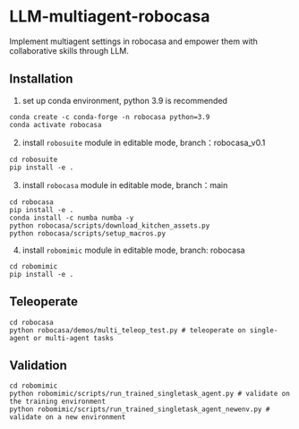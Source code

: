 # LLM-multiagent-robocasa
Implement multiagent settings in robocasa and empower them with collaborative skills through LLM.

## Installation
1. set up conda environment, python 3.9 is recommended
```
conda create -c conda-forge -n robocasa python=3.9
conda activate robocasa
```   
2. install ```robosuite``` module in editable mode, branch：robocasa_v0.1
```
cd robosuite
pip install -e .
```
3. install ```robocasa``` module in editable mode, branch：main
```
cd robocasa
pip install -e .
conda install -c numba numba -y
python robocasa/scripts/download_kitchen_assets.py
python robocasa/scripts/setup_macros.py
```
4. install ```robomimic``` module in editable mode, branch: robocasa
```
cd robomimic
pip install -e .
```

## Teleoperate
```
cd robocasa
python robocasa/demos/multi_teleop_test.py # teleoperate on single-agent or multi-agent tasks
```
## Validation
```
cd robomimic
python robomimic/scripts/run_trained_singletask_agent.py # validate on the training environment
python robomimic/scripts/run_trained_singletask_agent_newenv.py # validate on a new environment
```
